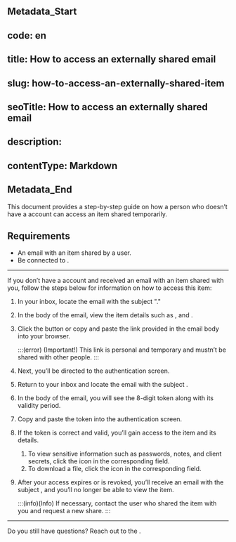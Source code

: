 ## Metadata_Start 
## code: en
## title: How to access an externally shared email 
## slug: how-to-access-an-externally-shared-item 
## seoTitle: How to access an externally shared email 
## description:  
## contentType: Markdown 
## Metadata_End
This document provides a step-by-step guide on how a person who doesn’t have a  account can access an item shared temporarily.

## Requirements

- An email with an item shared by a  user.
- Be connected to .

---

If you don’t have a  account and received an email with an item shared with you, follow the steps below for information on how to access this item:

1. In your inbox, locate the email with the subject "."
2. In the body of the email, view the item details such as , and .
3. Click the  button or copy and paste the link provided in the email body into your browser.

    :::(error) (Important!)
    This link is personal and temporary and mustn’t be shared with other people.
    :::

4. Next, you’ll be directed to the authentication screen.
5. Return to your inbox and locate the email with the subject .
6. In the body of the email, you will see the 8-digit token along with its validity period.
7. Copy and paste the token into the authentication screen.
8. If the token is correct and valid, you’ll gain access to the item and its details.
    1. To view sensitive information such as passwords, notes, and client secrets, click the  icon in the corresponding field.
    2. To download a file, click the  icon in the corresponding field.
9. After your access expires or is revoked, you’ll receive an email with the subject , and you’ll no longer be able to view the item.

    :::(info)(Info)
    If necessary, contact the user who shared the item with you and request a new share.
    :::

---

Do you still have questions? Reach out to the .

